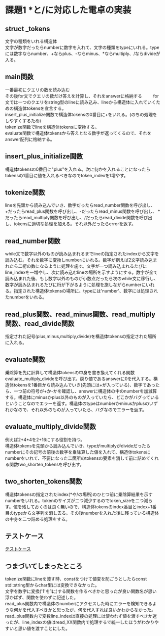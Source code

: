 # 課題1  *と/に対応した電卓の実装
## struct _tokens  
文字の種類をいれる構造体   
文字が数字だったらnumberに数字を入れて、文字の種類をtypeにいれる。typeには数字ならnumber、+ならplus、-ならminus、*ならmultiply、/ならdivideが入る。　　

## main関数  
一番最初にクエリの数を読み込む     
その後for文でクエリの数だけ答えを計算し、それをanswerに格納する　  　
for文では一つのクエリをstring型のlineに読み込み、lineから構造体に入れていくための構造体tokensを宣言する。    
insert_plus_initialize関数で構造体tokensの0番目に+をいれる。(のちの処理をしやすくするため)    
tokenize関数でlineを構造体tokensに変換する。    
evaluate関数で構造体tokensから答えとなる数字が返ってくるので、それをanswer配列に格納する。    
## insert_plus_initialize関数  
構造体tokensの0番目に"plus"を入れる。次に何かを入れることになったらtokensの1番目に値を入れるべきなのでtoken_indexを1増やす。  
## tokenize関数  
lineを先頭から読み込んでいき、数字だったらread_number関数を呼び出し、+だったらread_plus関数を呼び出し、-だったらread_minus関数を呼び出し、
*だったらread_multiply関数を呼び出し、/だったらread_divide関数を呼び出し、tokensに適切な処理を加える。それ以外だったらerrorを返す。  
## read_number関数  
while文で数字以外のものが読み込まれるまでlineの指定されたindexから文字を読み込む。それを数字に変換しnumberにいれる。数字が例えば2文字読み込まれたら二桁の数になるように処理を施す。文字が一つ読み込まれるたびにline_indexを一増やし、次に読み込むlineの場所を示すようにする。数字が全て読み込まれた後、もし数字以外のものが小数点だったら次のwhile文に移行し、数字が読み込まれるたびに桁が下がるように処理を施しながらnumberにいれる。指定された構造体tokensの場所に、typeには'number'、数字には処理されたnumberをいれる。  
## read_plus関数、read_minus関数、read_multiply関数、read_divide関数  
指定された記号(plus,minus,multiply,divide)を構造体tokensの指定された場所に入れる。  
## evaluate関数  
乗除算を先に計算して構造体tokensの中身を書き換えてくれる関数evaluate_multiply_divideを呼び出す。戻り値であるanswerに0を代入する。構造体tokensを1番目から読み込んでいき(先頭には+が入っている)、数字であったら、一つ前の符号が+か-かを確認し、answerに構造体の中のnumberを加減算する。構造体にminusかplus以外のものが入っていたら、どこかがバグっているということなのでエラーを返す。構造体のtypeはnumberかminusかplusのいずれかなので、それ以外のものが入っていたら、バグなのでエラーを返す。  
## evaluate_multiply_divide関数  
例えば2+4*4を2+16にする役割を持つ。  
構造体tokensを先頭から読み込んでいき、typeがmultiplyがdivideだったらnumberにその記号の前後の数字を乗除算した値を入れて、構造体tokensにnumberをいれて、不要になった二箇所のtokensの要素を消して前に詰めてくれる関数two_shorten_tokensを呼び出す。  
## two_shorten_tokens関数  
構造体tokensの指定されたindex(*や/の場所)のひとつ前に乗除算結果を示すnumberをいれる。tokenのサイズが二つ減少するのでtoken_sizeを二つ減らす。値を残しておくのは良く無いので、構造体tokensのindex番目とindex+1番目のtypeから文字列を消し去る。その後numberを入れた後に残っている構造体の中身を二つ詰める処理をする。  

## テストケース  
[テストケース](https://docs.google.com/document/d/1Mj_tx71ruQhekDrBvhUV_xXzLySPP28A4jCZP2lU_iQ/edit?usp=sharing)
 
## つまづいてしまったところ  
tokenize関数にlineを渡す時、constをつけて値変を防ごうとしたらconst std::string型からchar型には変換できなかった。  
文字を数字に変換('1'を1に)する関数を作るべきかと思ったが良い関数名が思い浮かばず、関数を使わずに記述した。  
read_plus関数内で構造体のnumberにアクセスした時にエラーを検知できるような何かを代入すべきかと思ったが、何を代入すれば良いかわからなかった。    
read_plus関数内で変数line_indexは直接の処理には使われず値を渡すべきか迷ったが、line_indexの値はread_XX関数内で処理するで統一したほうがわかりやすいと思い値を渡すことにした。
